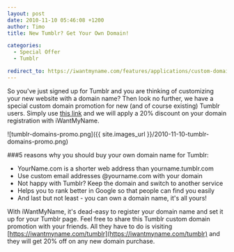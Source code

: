 ```yaml
---
layout: post
date: 2010-11-10 05:46:08 +1200
author: Timo
title: New Tumblr? Get Your Own Domain!

categories:
  - Special Offer
  - Tumblr

redirect_to: https://iwantmyname.com/features/applications/custom-domain-apps/blogs/tumblr-tumblelog-easy-blog-with-own-url
---
```


So you've just signed up for Tumblr and you are thinking of customizing your new website with a domain name? Then look no further, we have a special custom domain promotion for new (and of course existing) Tumblr users. Simply use [this link](https://iwantmyname.com/tumblr) and we will apply a 20% discount on your domain registration with iWantMyName.

![tumblr-domains-promo.png]({{ site.images_url }}/2010-11-10-tumblr-domains-promo.png)

###5 reasons why you should buy your own domain name for Tumblr:

- YourName.com is a shorter web address than yourname.tumblr.com
- Use custom email addresses @yourname.com with your domain
- Not happy with Tumblr? Keep the domain and switch to another service
- Helps you to rank better in Google so that people can find you easily
- And last but not least - you can own a domain name, it's all yours!

With iWantMyName, it's dead-easy to register your domain name and set it up for your Tumblr page. Feel free to share this Tumblr custom domain promotion with your friends. All they have to do is visiting [https://iwantmyname.com/tumblr](https://iwantmyname.com/tumblr) and they will get 20% off on any new domain purchase.

